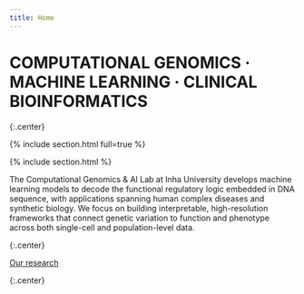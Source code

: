 ```yaml
---
title: Home
---
```


# COMPUTATIONAL GENOMICS · MACHINE LEARNING · CLINICAL BIOINFORMATICS


{:.center}

{% include section.html full=true %}

{% include section.html %}

The Computational Genomics & AI Lab at Inha University develops machine learning models to decode the functional regulatory logic embedded in DNA sequence, with applications spanning human complex diseases and synthetic biology. We focus on building interpretable, high-resolution frameworks that connect genetic variation to function and phenotype across both single-cell and population-level data.

{:.center} 

[Our research](research)

{:.center} 
